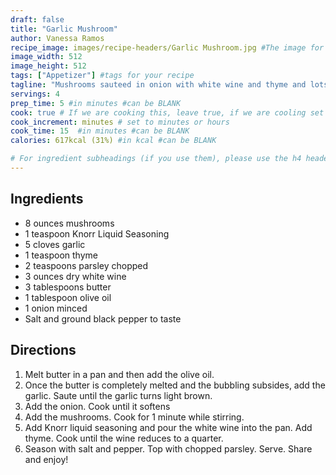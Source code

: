 ```yaml
---
draft: false
title: "Garlic Mushroom"
author: Vanessa Ramos
recipe_image: images/recipe-headers/Garlic Mushroom.jpg #The image for your recipe
image_width: 512
image_height: 512
tags: ["Appetizer"] #tags for your recipe
tagline: "Mushrooms sauteed in onion with white wine and thyme and lots of garlic."
servings: 4
prep_time: 5 #in minutes #can be BLANK
cook: true # If we are cooking this, leave true, if we are cooling set to false
cook_increment: minutes # set to minutes or hours
cook_time: 15  #in minutes #can be BLANK
calories: 617kcal (31%) #in kcal #can be BLANK

# For ingredient subheadings (if you use them), please use the h4 header.  For print view I have those elements targeted
---
```


## Ingredients

- 8 ounces mushrooms
- 1 teaspoon Knorr Liquid Seasoning
- 5 cloves garlic
- 1 teaspoon thyme
- 2 teaspoons parsley chopped
- 3 ounces dry white wine
- 3 tablespoons butter
- 1 tablespoon olive oil
- 1 onion minced
- Salt and ground black pepper to taste

## Directions

1. Melt butter in a pan and then add the olive oil.
2. Once the butter is completely melted and the bubbling subsides, add the garlic. Saute until the garlic turns light brown.
3. Add the onion. Cook until it softens
4. Add the mushrooms. Cook for 1 minute while stirring.
5. Add Knorr liquid seasoning and pour the white wine into the pan. Add thyme. Cook until the wine reduces to a quarter.
6. Season with salt and pepper. Top with chopped parsley.
Serve. Share and enjoy!
